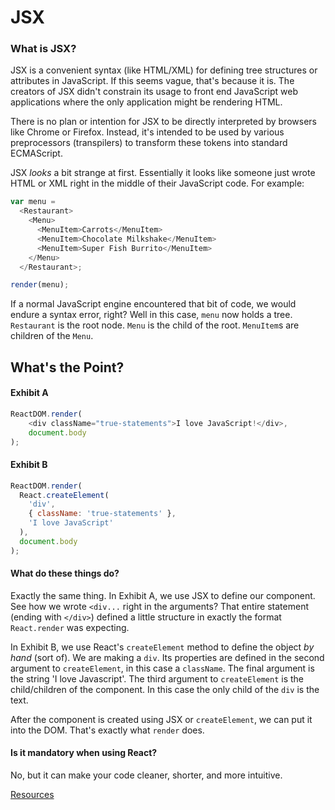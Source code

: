 # JSX

### What is JSX?

JSX is a convenient syntax (like HTML/XML) for defining tree structures
or attributes in JavaScript. If this seems vague, that's because it is.
The creators of JSX didn't constrain its usage to front end JavaScript
web applications where the only application might be rendering HTML.

There is no plan or intention for JSX to be directly interpreted 
by browsers like Chrome or Firefox. Instead, it's intended to be used by
various preprocessors (transpilers) to transform these tokens into
standard ECMAScript.

JSX _looks_ a bit strange at first. Essentially it looks like someone just
wrote HTML or XML right in the middle of their JavaScript code. For
example:

```javascript
var menu =
  <Restaurant>
    <Menu>
      <MenuItem>Carrots</MenuItem>
      <MenuItem>Chocolate Milkshake</MenuItem>
      <MenuItem>Super Fish Burrito</MenuItem>
    </Menu>
  </Restaurant>;

render(menu);
```

If a normal JavaScript engine encountered that bit of code, we would
endure a syntax error, right? Well in this case, `menu` now holds a
tree. `Restaurant` is the root node. `Menu` is the child of the root.
`MenuItem`s are children of the `Menu`.

## What's the Point?

#### Exhibit A

```javascript
ReactDOM.render(
    <div className="true-statements">I love JavaScript!</div>,
    document.body
);
```

#### Exhibit B

```javascript
ReactDOM.render(
  React.createElement(
    'div', 
    { className: 'true-statements' }, 
    'I love JavaScript'
  ),
  document.body
);
```

#### What do these things do?

Exactly the same thing. In Exhibit A, we use JSX to define our component.
See how we wrote `<div...` right in the arguments? That entire statement
(ending with `</div>`) defined a little structure in exactly the format
`React.render` was expecting. 

In Exhibit B, we use React's `createElement` method to define the
object _by hand_ (sort of). We are making a `div`. Its properties are
defined in the second argument to `createElement`, in this case a
`className`. The final argument is the string 'I love Javascript'. The
third argument to `createElement` is the child/children of the
component. In this case the only child of the `div` is the text.

After the component is created using JSX or `createElement`, we can
put it into the DOM. That's exactly what `render` does.

#### Is it mandatory when using React?

No, but it can make your code cleaner, shorter, and more intuitive.

[Resources](http://facebook.github.io/jsx/)